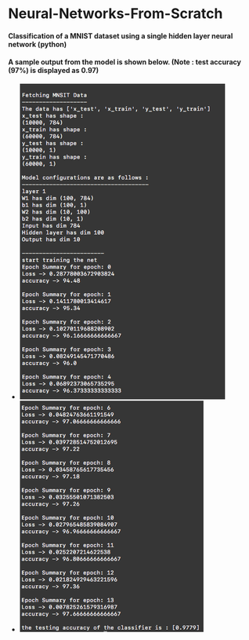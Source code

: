 # Neural-Networks-From-Scratch
#### Classification of a MNIST dataset using a single hidden layer neural network (python)
#### A sample output from the model is shown below. (Note : test accuracy (97%) is displayed as 0.97)
- ![alt text](https://github.com/SathwikTejaswi/Neural-Networks-From-Scratch/blob/master/Model_output_1.png)
- ![alt text](https://github.com/SathwikTejaswi/Neural-Networks-From-Scratch/blob/master/model_output_2.png)
